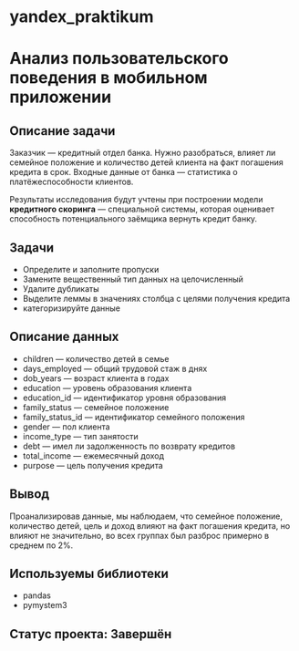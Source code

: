 # yandex_praktikum
# Анализ пользовательского поведения в мобильном приложении

## Описание задачи

Заказчик — кредитный отдел банка. Нужно разобраться, влияет ли семейное положение и количество детей клиента на факт погашения кредита в срок. Входные данные от банка — статистика о платёжеспособности клиентов.

Результаты исследования будут учтены при построении модели **кредитного скоринга** — специальной системы, которая оценивает способность потенциального заёмщика вернуть кредит банку.

## Задачи

- Определите и заполните пропуски
- Замените вещественный тип данных на целочисленный
- Удалите дубликаты
- Выделите леммы в значениях столбца с целями получения кредита
- категоризируйте данные

## Описание данных

- children — количество детей в семье
- days_employed — общий трудовой стаж в днях
- dob_years — возраст клиента в годах
- education — уровень образования клиента
- education_id — идентификатор уровня образования
- family_status — семейное положение
- family_status_id — идентификатор семейного положения
- gender — пол клиента
- income_type — тип занятости
- debt — имел ли задолженность по возврату кредитов
- total_income — ежемесячный доход
- purpose — цель получения кредита

## Вывод

Проанализировав данные, мы наблюдаем, что семейное положение, количество детей, цель и доход влияют на факт погашения кредита, но влияют не значительно, во всех группах был разброс примерно в среднем по 2%.

## Используемы библиотеки

- pandas
- pymystem3

## Статус проекта: Завершён